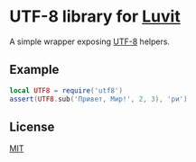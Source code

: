 UTF-8 library for [Luvit](https://github.com/luvit/luvit)
====

A simple wrapper exposing [UTF-8](http://luaforge.net/projects/sln/) helpers.

Example
-------

```lua
local UTF8 = require('utf8')
assert(UTF8.sub('Привет, Мир!', 2, 3), 'ри')
```

License
-------

[MIT](utf8/license.txt)
